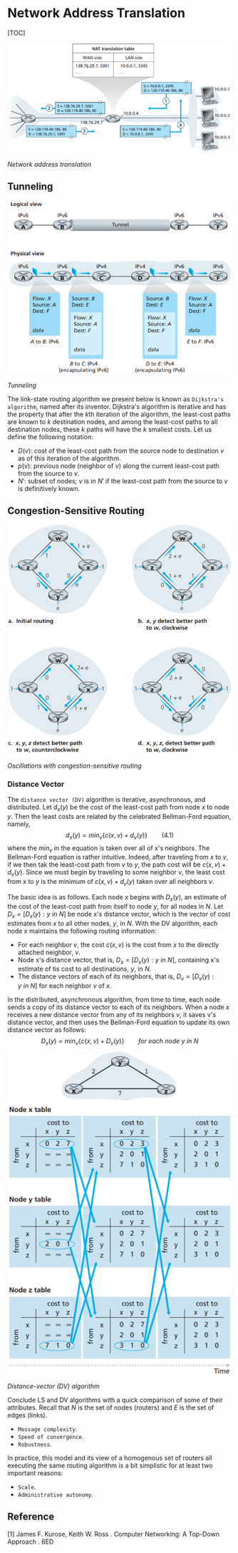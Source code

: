 # Network Address Translation

[TOC]



![nat_example](res/nat_example.png)

*Network address translation*

## Tunneling

![nat_tunneling](res/nat_tunneling.png)

*Tunneling*

The link-state routing algorithm we present below is known as `Dijkstra's algorithm`, named after its inventor. Dijkstra's algorithm is iterative and has the property that after the $k$th iteration of the algorithm, the least-cost paths are known to $k$ destination nodes, and among the least-cost paths to all destination nodes, these $k$ paths will have the $k$ smallest costs. Let us define the following notation:

- $D(v)$: cost of the least-cost path from the source node to destination $v$ as of this iteration of the algorithm.
- $p(v)$: previous node (neighbor of $v$) along the current least-cost path from the source to $v$.
- $N'$: subset of nodes; $v$ is in $N'$ if the least-cost path from the source to $v$ is definitively known.



## Congestion-Sensitive Routing

![congestion_sensitive_routing](res/congestion_sensitive_routing.png)

*Oscillations with congestion-sensitive routing*

### Distance Vector

The `distance vector (DV)` algorithm is iterative, asynchronous, and distributed. Let $d_x(y)$ be the cost of the least-cost path from node $x$ to node $y$. Then the least costs are related by the celebrated Bellman-Ford equation, namely,
$$
d_x(y) = min_v\{c(x, v) + d_v(y)\} \qquad (4.1)
$$
where the $min_v$ in the equation is taken over all of x's neighbors. The Bellman-Ford equation is rather intuitive. Indeed, after traveling from $x$ to $v$, if we then tak the least-cost path from $v$ to $y$, the path cost will be $c(x, v) + d_v(y)$. Since we must begin by traveling to some neighbor $v$, the least cost from $x$ to $y$ is the minimum of $c(x, v) + d_v(y)$ taken over all neighbors $v$.

The basic idea is as follows. Each node $x$ begins with $D_x(y)$, an estimate of the cost of the least-cost path from itself to node $y$, for all nodes in $N$. Let $D_x = [D_x(y):y\ in\ N]$ be node x's distance vector, which is the vector of cost estimates from $x$ to all other nodes, $y$, in $N$. With the DV algorithm, each node $x$ maintains the following routing information:

- For each neighbor $v$, the cost $c(x, v)$ is the cost from $x$ to the directly attached neighbor, $v$.
- Node x's distance vector, that is, $D_x = [D_x(y): y\ in\ N]$, containing x's estimate of tis cost to all destinations, $y$, in $N$.
- The distance vectors of each of its neighbors, that is, $D_v = [D_v(y): y\ in\ N]$ for each neighbor $v$ of $x$.

In the distributed, asynchronous algorithm, from time to time, each node sends a copy of its distance vector to each of its neighbors. When a node $x$ receives a new distance vector from any of its neighbors $v$, it saves v's distance vector, and then uses the Bellman-Ford equation to update its own distance vector as follows:
$$
D_x(y) = min_v\{c(x, v) + D_v(y)\} \qquad for\ each\ node\ y\ in\ N
$$
![dv_algo](res/dv_algo.png)

*Distance-vector (DV) algorithm*

Conclude LS and DV algorithms with a quick comparison of some of their attributes. Recall that $N$ is the set of nodes (routers) and $E$ is the set of edges (links).

- `Message complexity`.
- `Speed of convergence`.
- `Robustness`.

In practice, this model and its view of a homogenous set of routers all executing the same routing algorithm is a bit simplistic for at least two important reasons:

- `Scale`.
- `Administrative autonomy`.



## Reference

[1] James F. Kurose, Keith W. Ross . Computer Networking: A Top-Down Approach . 6ED
